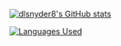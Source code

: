[![dlsnyder8's GitHub stats](https://github-readme-stats.vercel.app/api?username=dlsnyder8&count_private=true&show_icons=true&hide_border=true&include_all_commits=true&theme=tokyonight)](https://github.com/anuraghazra/github-readme-stats)


[![Languages Used](https://github-readme-stats.vercel.app/api/top-langs/?username=dlsnyder8)](https://github.com/anuraghazra/github-readme-stats)
<!--
**dlsnyder8/dlsnyder8** is a ✨ _special_ ✨ repository because its `README.md` (this file) appears on your GitHub profile.

Here are some ideas to get you started:

- 🔭 I’m currently working on ...
- 🌱 I’m currently learning ...
- 👯 I’m looking to collaborate on ...
- 🤔 I’m looking for help with ...
- 💬 Ask me about ...
- 📫 How to reach me: ...
- 😄 Pronouns: ...
- ⚡ Fun fact: ...
-->
